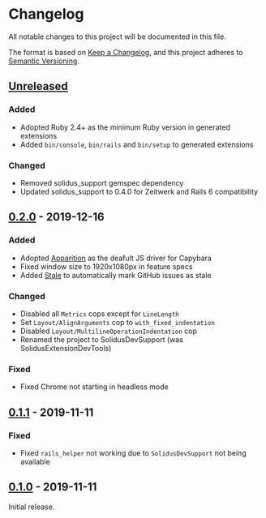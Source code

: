# Changelog

All notable changes to this project will be documented in this file.

The format is based on [Keep a Changelog](https://keepachangelog.com/en/1.0.0/), and this project
adheres to [Semantic Versioning](https://semver.org/spec/v2.0.0.html).

## [Unreleased]

### Added

- Adopted Ruby 2.4+ as the minimum Ruby version in generated extensions
- Added `bin/console`, `bin/rails` and `bin/setup` to generated extensions

### Changed

- Removed solidus_support gemspec dependency
- Updated solidus_support to 0.4.0 for Zeitwerk and Rails 6 compatibility

## [0.2.0] - 2019-12-16

### Added

- Adopted [Apparition](https://github.com/twalpole/apparition) as the deafult JS driver for Capybara
- Fixed window size to 1920x1080px in feature specs
- Added [Stale](https://github.com/apps/stale) to automatically mark GitHub issues as stale

### Changed

- Disabled all `Metrics` cops except for `LineLength`
- Set `Layout/AlignArguments` cop to `with_fixed_indentation`
- Disabled `Layout/MultilineOperationIndentation` cop
- Renamed the project to SolidusDevSupport (was SolidusExtensionDevTools)

### Fixed

- Fixed Chrome not starting in headless mode

## [0.1.1] - 2019-11-11

### Fixed

- Fixed `rails_helper` not working due to `SolidusDevSupport` not being available

## [0.1.0] - 2019-11-11

Initial release.

[Unreleased]: https://github.com/solidusio-contrib/solidus_dev_support/compare/v0.2.0...HEAD
[0.2.0]: https://github.com/solidusio-contrib/solidus_dev_support/compare/v0.1.1...v0.2.0
[0.1.1]: https://github.com/solidusio-contrib/solidus_dev_support/compare/v0.1.0...v0.1.1
[0.1.0]: https://github.com/solidusio-contrib/solidus_dev_support/releases/tag/v0.1.0
